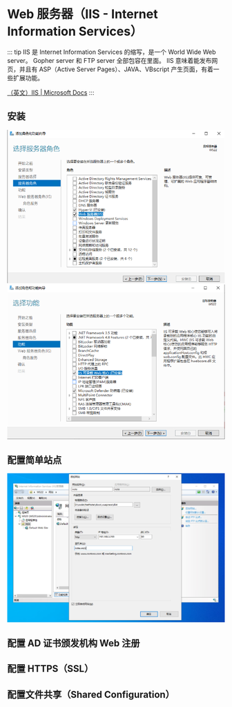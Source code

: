 # Web 服务器（IIS - Internet Information Services）

::: tip
IIS 是 Internet Information Services 的缩写，是一个 World Wide Web server。
Gopher server 和 FTP server 全部包容在里面。
IIS 意味着能发布网页，并且有 ASP（Active Server Pages）、JAVA、VBscript 产生页面，有着一些扩展功能。

[（英文）IIS | Microsoft Docs](https://docs.microsoft.com/zh-cn/iis/get-started/)
:::

## 安装

![](./img/添加服务器角色.png)
![](./img/添加服务器功能.png)

## 配置简单站点

![](./img/添加网站-01.png)

## 配置 AD 证书颁发机构 Web 注册

## 配置 HTTPS（SSL）

## 配置文件共享（Shared Configuration）
